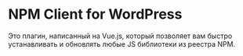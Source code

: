 # NPM Client for WordPress

Это плагин, написанный на Vue.js, который позволяет вам быстро устанавливать и обновлять любые JS библиотеки из реестра NPM.